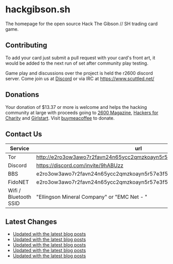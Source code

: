# hackgibson.sh
The homepage for the open source Hack The Gibson // SH trading card game.


## Contributing

To add your card just submit a pull request with your card's front art, it would be added to the next run of set after community play testing.

Game play and discussions over the project is held the r2600 discord server. Come join us at [Discord](https://discord.com/invite/9hABUzz) or via IRC at https://www.scuttled.net/


## Donations

Your donation of $13.37 or more is welcome and helps the hacking community at large with proceeds going to [2600 Magazine](https://2600.com/), [Hackers for Charity](https://hackersforcharity.org) and [Girlstart](https://girlstart.org).  Visit [buymeacoffee](https://www.buymeacoffee.com/hackgibson.sh) to donate.


## Contact Us

Service | url
-|-
Tor | http://e2ro3ow3awo7r2favn24n65ycc2qmzkoayn5r57e3f56nvjwdcgg32ad.onion
Discord | https://discord.com/invite/9hABUzz
BBS | e2ro3ow3awo7r2favn24n65ycc2qmzkoayn5r57e3f56nvjwdcgg32ad.onion:23
FidoNET | e2ro3ow3awo7r2favn24n65ycc2qmzkoayn5r57e3f56nvjwdcgg32ad.onion:24554
Wifi / Bluetooth SSID | "Ellingson Mineral Company" or "EMC Net - <fidonet address>"

## Latest Changes
<!-- BLOG-POST-LIST:START -->
- [Updated with the latest blog posts](https://github.com/DFW2600/hackgibson.sh/commit/081107be8264cf71a3c1da6676a2933057b4b4e4)
- [Updated with the latest blog posts](https://github.com/DFW2600/hackgibson.sh/commit/704c570e1918be5ae3b3f03a1ee690cd0f856e2c)
- [Updated with the latest blog posts](https://github.com/DFW2600/hackgibson.sh/commit/b7d0cc9118711f333d367d80671353325b1ea61e)
- [Updated with the latest blog posts](https://github.com/DFW2600/hackgibson.sh/commit/e1d335dab6a939b64cec56d587d01c4667c21641)
- [Updated with the latest blog posts](https://github.com/DFW2600/hackgibson.sh/commit/6bad514b90813c9899cc7a9375e14832d7c3cd3d)
<!-- BLOG-POST-LIST:END -->

